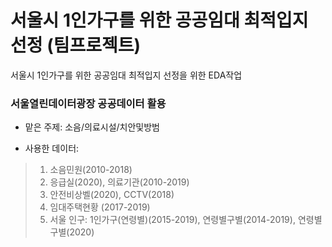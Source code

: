 # 서울시 1인가구를 위한 공공임대 최적입지 선정 (팀프로젝트)

서울시 1인가구를 위한 공공임대 최적입지 선정을 위한 EDA작업

### 서울열린데이터광장 공공데이터 활용

- 맡은 주제: 소음/의료시설/치안및방범

- 사용한 데이터:
>1) 소음민원(2010-2018)   
>2) 응급실(2020), 의료기관(2010-2019)   
>3) 안전비상벨(2020), CCTV(2018)   
>4) 임대주택현황 (2017-2019)   
>5) 서울 인구: 1인가구(연령별)(2015-2019), 연령별구별(2014-2019), 연령별구별(2020)
